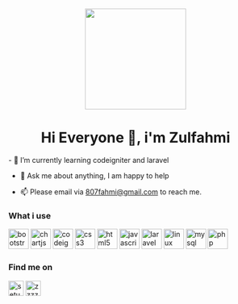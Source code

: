 
<p align="center">
  <br>
  <a target="_blank" rel="noopener noreferrer" href="https://camo.githubusercontent.com/3d35625a9267640f708443bfa21e91b5d592aafc/68747470733a2f2f6d65646961332e67697068792e636f6d2f6d656469612f4d454656637552496f564554554d595a45652f67697068792e676966">
    <img src="https://camo.githubusercontent.com/3d35625a9267640f708443bfa21e91b5d592aafc/68747470733a2f2f6d65646961332e67697068792e636f6d2f6d656469612f4d454656637552496f564554554d595a45652f67697068792e676966" width="200px" data-canonical-src="https://media3.giphy.com/media/MEFVcuRIoVETUMYZEe/giphy.gif" style="max-width:100%;">
  </a>

<!--   <g-emoji class="g-emoji" alias="hearts" fallback-src="https://github.githubassets.com/images/icons/emoji/unicode/2665.png"><img class="emoji" alt="hearts" height="20" width="20" src="https://github.githubassets.com/images/icons/emoji/unicode/2665.png"></g-emoji>  -->
</p>

<h1 align="center">Hi Everyone 👋, i'm Zulfahmi</h1>
- 🌱 I’m currently learning codeigniter and laravel

- 💬 Ask me about anything, I am happy to help

- 📫 Please email via 807fahmi@gmail.com to reach me.
<h3>What i use</h3>
<p align="left"><img src="https://devicons.github.io/devicon/devicon.git/icons/bootstrap/bootstrap-plain.svg" alt="bootstrap" width="40" height="40"/> <img src="https://www.chartjs.org/media/logo-title.svg" alt="chartjs" width="40" height="40"/> <img src="https://cdn.worldvectorlogo.com/logos/codeigniter.svg" alt="codeigniter" width="40" height="40"/> <img src="https://devicons.github.io/devicon/devicon.git/icons/css3/css3-original-wordmark.svg" alt="css3" width="40" height="40"/> 
<!--   <img src="https://devicons.github.io/devicon/devicon.git/icons/dot-net/dot-net-original-wordmark.svg" alt="dotnet" width="40" height="40"/>  -->
  <img src="https://devicons.github.io/devicon/devicon.git/icons/html5/html5-original-wordmark.svg" alt="html5" width="40" height="40"/> <img src="https://devicons.github.io/devicon/devicon.git/icons/javascript/javascript-original.svg" alt="javascript" width="40" height="40"/> <img src="https://devicons.github.io/devicon/devicon.git/icons/laravel/laravel-plain-wordmark.svg" alt="laravel" width="40" height="40"/> <img src="https://devicons.github.io/devicon/devicon.git/icons/linux/linux-original.svg" alt="linux" width="40" height="40"/> <img src="https://devicons.github.io/devicon/devicon.git/icons/mysql/mysql-original-wordmark.svg" alt="mysql" width="40" height="40"/> <img src="https://devicons.github.io/devicon/devicon.git/icons/php/php-original.svg" alt="php" width="40" height="40"/></p><p align="center"> 
  
  <h3>Find me on</h3>
  
<a href="https://fb.com/setu.bekasi.1/" target="blank"><img align="center" src="https://cdn.jsdelivr.net/npm/simple-icons@3.0.1/icons/facebook.svg" alt="setu.bekasi.1/" height="30" width="30" /></a>
<a href="https://instagram.com/zzzzull" target="blank"><img align="center" src="https://cdn.jsdelivr.net/npm/simple-icons@3.0.1/icons/instagram.svg" alt="zzzzul" height="30" width="30" /></a>
</p>

